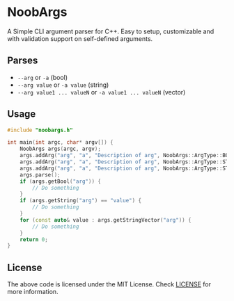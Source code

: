 # NoobArgs

A Simple CLI argument parser for C++.
Easy to setup, customizable and with validation support on self-defined arguments.

## Parses

- `--arg` or `-a` (bool)
- `--arg value` or `-a value` (string)
- `--arg value1 ... valueN` or `-a value1 ... valueN` (vector<string>)

## Usage

```cpp
#include "noobargs.h"

int main(int argc, char* argv[]) {
    NoobArgs args(argc, argv);
    args.addArg("arg", "a", "Description of arg", NoobArgs::ArgType::BOOL);
    args.addArg("arg", "a", "Description of arg", NoobArgs::ArgType::STRING);
    args.addArg("arg", "a", "Description of arg", NoobArgs::ArgType::STRING_VECTOR);
    args.parse();
    if (args.getBool("arg")) {
        // Do something
    }
    if (args.getString("arg") == "value") {
        // Do something
    }
    for (const auto& value : args.getStringVector("arg")) {
        // Do something
    }
    return 0;
}
```

## License

The above code is licensed under the MIT License. Check [LICENSE](LICENSE) for more information.
